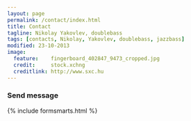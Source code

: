 ```yaml
---
layout: page
permalink: /contact/index.html
title: Contact
tagline: Nikolay Yakovlev, doublebass
tags: [contacts, Nikolay, Yakovlev, doublebass, jazzbass]
modified: 23-10-2013
image:
  feature:    fingerboard_402847_9473_cropped.jpg
  credit:     stock.xchng
  creditlink: http://www.sxc.hu
---
```


### Send message

{% include formsmarts.html %}